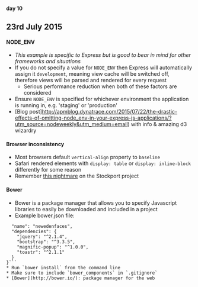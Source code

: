 #### day 10
## 23rd July 2015


#### NODE_ENV
* *This example is specific to Express but is good to bear in mind for other frameworks and situations*
* If you do not specify a value for `NODE_ENV` then Express will automatically assign it `development`, meaning view cache will be switched off, therefore views will be parsed and rendered for every request
  * Serious performance reduction when both of these factors are considered
* Ensure `NODE_ENV` is specified for whichever environment the application is running in, e.g. 'staging' or 'production'
* [Blog post]http://apmblog.dynatrace.com/2015/07/22/the-drastic-effects-of-omitting-node_env-in-your-express-js-applications/?utm_source=nodeweekly&utm_medium=email) with info & amazing d3 wizardry

#### Browser inconsistency
* Most browsers default `vertical-align` property to `baseline`
* Safari rendered elements with `display: table` or `display: inline-block` differently for some reason
* Remember [this nightmare](http://stackoverflow.com/questions/31580858/safari-implementing-displaynone-differently-to-other-browsers) on the Stockport project

#### Bower
* Bower is a package manager that allows you to specify Javascript libraries to easily be downloaded and included in a project
* Example bower.json file:
```{  
  "name": "newedenfaces",  
  "dependencies": {  
    "jquery": "^2.1.4",  
    "bootstrap": "^3.3.5",  
    "magnific-popup": "^1.0.0",  
    "toastr": "^2.1.1"  
  }  
}```
* Run `bower install` from the command line
* Make sure to include `bower_components` in `.gitignore`
* [Bower](http://bower.io/): package manager for the web
